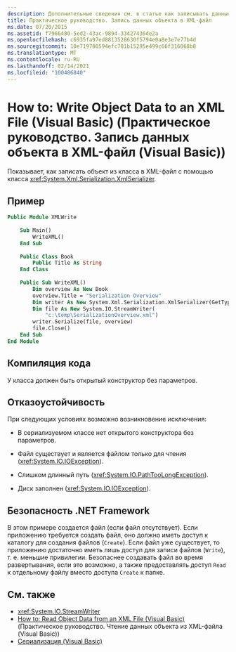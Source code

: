 ```yaml
---
description: Дополнительные сведения см. в статье как записывать данные объекта в XML-файл (Visual Basic).
title: Практическое руководство. Запись данных объекта в XML-файл
ms.date: 07/20/2015
ms.assetid: f7966480-5ed2-43ac-9894-33427436de2a
ms.openlocfilehash: c6935fa97ed8813528630f5794e0a8e3e7e77b4d
ms.sourcegitcommit: 10e719780594efc781b15295e499c66f316068b8
ms.translationtype: MT
ms.contentlocale: ru-RU
ms.lasthandoff: 02/14/2021
ms.locfileid: "100486840"
---
```

# <a name="how-to-write-object-data-to-an-xml-file-visual-basic"></a>How to: Write Object Data to an XML File (Visual Basic) (Практическое руководство. Запись данных объекта в XML-файл (Visual Basic))

Показывает, как записать объект из класса в XML-файл с помощью класса <xref:System.Xml.Serialization.XmlSerializer>.  
  
## <a name="example"></a>Пример  
  
```vb  
Public Module XMLWrite  
  
    Sub Main()  
        WriteXML()  
    End Sub  
  
    Public Class Book  
        Public Title As String  
    End Class  
  
    Public Sub WriteXML()  
        Dim overview As New Book  
        overview.Title = "Serialization Overview"  
        Dim writer As New System.Xml.Serialization.XmlSerializer(GetType(Book))  
        Dim file As New System.IO.StreamWriter(  
            "c:\temp\SerializationOverview.xml")  
        writer.Serialize(file, overview)  
        file.Close()  
    End Sub  
End Module  
```  
  
## <a name="compile-the-code"></a>Компиляция кода  

 У класса должен быть открытый конструктор без параметров.  
  
## <a name="robust-programming"></a>Отказоустойчивость  

 При следующих условиях возможно возникновение исключения:  
  
- В сериализуемом классе нет открытого конструктора без параметров.  
  
- Файл существует и является файлом только для чтения (<xref:System.IO.IOException>).  
  
- Слишком длинный путь (<xref:System.IO.PathTooLongException>).  
  
- Диск заполнен (<xref:System.IO.IOException>).  
  
## <a name="net-framework-security"></a>Безопасность .NET Framework  

 В этом примере создается файл (если файл отсутствует). Если приложению требуется создать файл, оно должно иметь доступ к каталогу для создания файлов (`Create`). Если файл уже существует, то приложению достаточно иметь лишь доступ для записи файлов (`Write`), т. е. меньшие привилегии. Безопаснее создавать файл во время развертывания, если это возможно, а также предоставлять доступ `Read` к отдельному файлу вместо доступа `Create` к папке.  
  
## <a name="see-also"></a>См. также

- <xref:System.IO.StreamWriter>
- [How to: Read Object Data from an XML File (Visual Basic)](how-to-read-object-data-from-an-xml-file.md) (Практическое руководство. Чтение данных объекта из XML-файла (Visual Basic))
- [Сериализация (Visual Basic)](index.md)
